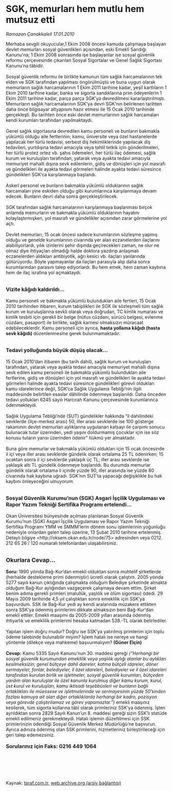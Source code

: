 # SGK, memurları hem mutlu hem mutsuz etti

*Ramazan Çanakkaleli 17.01.2010*

<div class="taraf_structure_2col_1zq">
<div class="margen_n">



 <p>Merhaba sevgili okuyucular,1 Ekim 2008 öncesi kamuda çalışmaya başlayan devlet memurları sosyal güvenlikleri açısından, eski Emekli Sandığı Kanunu’na; 1 Ekim 2008 sonrasında işe başlayanlar ise sosyal güvenlik reformu çerçevesinde çıkarılan Sosyal Sigortalar ve Genel Sağlık Sigortası Kanunu’na tâbidir. <br/><br/>Sosyal güvenlik reformu ile birlikte kamunun tüm sağlık harcamalarının tek elden ve SGK tarafından yapılması öngörülmüştü ve buna uygun olarak memurların sağlık harcamalarının 1 Ekim 2011 tarihine kadar, yeşil kartlıların 1 Ekim 2010 tarihine kadar, banka ve sigorta sandıklarına prim ödeyenlerin 1 Ekim 2011 tarihine kadar, parça parça SGK’ya devredilmesi kararlaştırılmıştı. Memurların sağlık harcamalarının SGK’ya devri SGK’nın belirlenen tarihten daha önce bilgisayar altyapısını hazır etmesi ile 15 Ocak 2010 tarihinde gerçekleşti. Bu tarihten önce eski devlet memurlarının sağlık harcamaları kendi kurumları tarafından yapılmaktaydı. <br/><br/>Genel sağlık sigortasına devredilen kamu personeli ve bunların bakmakla yükümlü olduğu aile fertlerinin; kamu, üniversite veya özel hastanelerde yapılacak her türlü tedavisi, serbest diş hekimliklerinde yapılacak diş tedavileri, yurtdışına tedavi amacıyla veya tahlil tetkik için gönderilmeleri, her türlü protez ortez vb. şahıs ödemeleri, her türlü ilaç ödemesi, sağlık kurum ve kuruluşları tarafından, yatarak veya ayakta tedavi amacıyla memuriyet mahalli dışına sevk edilenlerin, gidiş ve dönüşleri için yol masrafı ve gündelikleri ile ayakta tedavi görmeleri halinde ayakta tedavi süresince gündelikleri SGK’ca karşılanmaya başlandı. <br/><br/>Askerî personel ve bunların bakmakla yükümlü olduklarının sağlık harcamaları yine eskiden olduğu gibi kurumlarınca karşılanmaya devam edecek. Bunların devri daha sonra gerçekleştirilecek. <br/><br/>SGK tarafından sağlık harcamalarının karşılanmaya başlanması birçok anlamda memurların ve bakmakla yükümlü olduklarının hayatını kolaylaştırmışken, yol masrafı ve gündelikler açısından zarar görmelerine yol açtı. <br/><br/>Devlet memurları, 15 ocak öncesi sadece kurumlarının sözleşme yapmış olduğu ve genelde kurumlarının civarında yer alan eczanelerden ilaçlarını alabiliyorlardı, yılık izinlerini şehir dışında geçirecekleri zaman, ne olur ne olmaz diye ihtiyaçları olmadığı halde doktora yazdırıp anlaşmalı eczanelerden aldıkları antibiyotik, ağrı kesici vb. ilaçları yanlarında götürüyordu. Böyle yapmayanlar da ilaçları parasıyla alıp daha sonra kurumlarından parasını talep ediyorlardı. Bu hem emek, hem zaman kaybına hem de ilaç israfına yol açmaktaydı.<b> <br/><br/><br/><font size="3">Vizite kâğıdı kaldırıldı...</font></b> <br/><br/>Kamu personeli ve bakmakla yükümlü bulundukları aile fertleri, 15 Ocak 2010 tarihinden itibaren, kurum tabiplikleri ile SGK ile sözleşmeli tüm sağlık kurum ve kuruluşlarına sevkli olarak veya doğrudan, TC kimlik numarası ve kimlik tesbiti için gerekli bir belge (nüfus cüzdanı, sürücü belgesi, evlenme cüzdanı, pasaport) ile birlikte, sağlık karnesi olmaksızın müracaat edebileceklerdir. Kamu personeli için ayrıca, <b>hasta yollama kâğıdı (hasta sevk kâğıdı) </b>düzenlenmesine gerek bulunmamaktadır.<b> <br/><br/><br/><font size="3">Tedavi yolluğunda büyük düşüş olacak...</font></b> <br/><br/>15 Ocak 2010’dan itibaren (bu tarih dahil), sağlık kurum ve kuruluşları tarafından, yatarak veya ayakta tedavi amacıyla memuriyet mahalli dışına sevk edilen kamu personeli ile bakmakla yükümlü bulundukları aile fertlerine, gidiş ve dönüşleri için yol masrafı ve gündelikleri ile ayakta tedavi görmeleri halinde ayakta tedavi süresince gündelikleri görevli oldukları kamu idarelerince değil, SGK’ca Sağlık Uygulama Tebliği’nin ilgili maddesinde belirtilen esaslar dâhilinde ödenmeye başlanıldı. Daha önceden tedavi yollukları 6245 sayılı Harcırah Kanunu çerçevesinde kurumlarınca ödenmekteydi. <br/><br/>Sağlık Uygulama Tebliği’nde (SUT) gündelikler hakkında “il dahilindeki sevklerde (ilçe-merkez arası) 50, iller arası sevklerde ise 100 gösterge rakamının devlet memurları aylıklarına uygulanan katsayı ile çarpımı sonucu bulunacak tutar üzerinden, yedi yaşını doldurmamış çocuklar için ise söz konusu tutarın yarısı üzerinden ödenir” hükmü yer almaktadır. <br/><br/>Buna göre memurlar ve bakmakla yükümlü oldukları için 15 ocak öncesinde il içi veya iller arası sevklerde gündelik olarak ortalama 25 TL ödenirken; 15 ocaktan sonra il içi sevklerde yaklaşık üç TL; iller arası sevklerde ise yaklaşık altı TL gündelik ödenmeye başlanıldı. Bu durumda memurlar gündelik olarak ortalama il içinde yüzde 90, iller arasında ise yüzde 80 civarında hak kaybına uğradı. SGK’nın SUT’ta yapacağı değişiklikle bu hak kaybını önleyeceğini umuyorum.<b> <br/><br/><br/><font size="3">Sosyal Güvenlik Kurumu’nun (SGK) Asgari İşçilik Uygulaması ve Rapor Yazım Tekniği Sertifika Programı ertelendi...</font></b> <br/><br/>Okan Üniversitesi bünyesinde açılması planlanan Sosyal Güvenlik Kurumu’nun (SGK) Asgari İşçilik Uygulaması ve Rapor Yazım Tekniği Sertifika Programı YMM ve SMMM’lerin dönem sonu işlemlerinin yoğunluğu nedeniyle onlardan gelen talep üzerine, 13 Şubat 2010 tarihine ertelenmiş. Detaylı bilgiye &lt;http://oksem.okan.edu.tr/node/75&gt; adresinden veya 0212. 212 65 26 / 120 numaralı telefonlardan ulaşabilirsiniz.<b> <br/><br/><br/><font size="4">Okurlara Cevap...</font> <br/><br/>Soru: </b>1990 yılında Bağ-Kur’dan emekli olduktan sonra muhtelif şirketlerde (herhalde destekleme primi ödenmiştir) ücretli olarak çalıştım. 2005 yılında 5277 sayılı kanun çıktığında çalışmakta olduğum Belediye şirketinde almakta olduğum Bağ-Kur aylığından vazgeçerek çalışmaya devam ettim. Şirket benim adıma gerekli primleri (malullük, yaşlılık ve ölüm sigortası) ödedi. 29 Mayıs 2009 tarihinde 4,5 yıl çalıştıktan sonra emeklilik için SSK’ya başvurdum. SSK ile Bağ-Kur yedi ay kendi aralarında müzakere ettikten sonra SSK’ya ödenmiş primlerimi dikkate almaksızın beni Bağ-Kur’dan emekli ettiler. Emekli maaşımı da 2005-2009 yılları arasında ödenmiş ihtiyarlık ve emeklilik primlerimi hesaba katmadan 538.-TL olarak belirlediler. <br/><br/>Yapılan işlem doğru mudur? Doğru ise SSK’ya yatırılmış primlerim için toplu ödeme talebinde bulunabilir miyim? İşlem hatalı ise nereye ve hangi yöntemle (dilekçe veya mahkeme) başvurmalıyım? <b>(Güner Elçin) <br/><br/>Cevap:</b> Kamu 5335 Sayılı Kanunu’nun 30. maddesi gereği <i>(“Herhangi bir sosyal güvenlik kurumundan emeklilik veya yaşlılık aylığı alanlar bu aylıkları kesilmeksizin; genel bütçeye dahil daireler, katma bütçeli idareler, döner sermayeler, fonlar, belediyeler, il özel idareleri, belediyeler ve il özel idareleri tarafından kurulan birlik ve işletmeler, sosyal güvenlik kurumları, bütçeden yardım alan kuruluşlar ile özel kanunla kurulmuş diğer kamu kurum, kurul, üst kurul ve kuruluşları, kamu iktisadi teşebbüsleri ve bunların bağlı ortaklıkları ile müessese ve işletmelerinde ve sermayesinin yüzde 50’sinden fazlası kamuya ait olan diğer ortaklıklarda herhangi bir kadro, pozisyon veya görevde çalıştırılamaz ve görev yapamazlar.”) </i>emekli maaşınız kesilerek, tüm sigorta kollarına tâbi olarak primleriniz SSK’ya ödenmiş. İşten ayrıldıktan sonra 2829 Sayılı Kanun’un 8. maddesi gereği sizin SSK’lı statüde emekli edilmeniz gerekmekteydi. Hatalı işlemin düzeltilmesi için SSK primlerinizin ödendiği Sosyal Güvenlik Merkez Müdürlüğü’ne başvurun. Ayrıca adınıza ödenmiş olan SSK primlerini, hizmetleriniz birleştirileceği için geri talep edemezsiniz.<b> <br/><br/><font size="3">Sorularınız için Faks: 0216 449 1064</font></b></p>
<br/>
<br/>
<br/>



<br/>


<div id="taraf_not">
</div>

</div>


</div>

Kaynak: [taraf.com.tr](http://taraf.com.tr:80/makale/9551.htm), [web.archive.org (arşiv bağlantısı)](http://web.archive.org/web/20100204235630/http://taraf.com.tr:80/makale/9551.htm)
